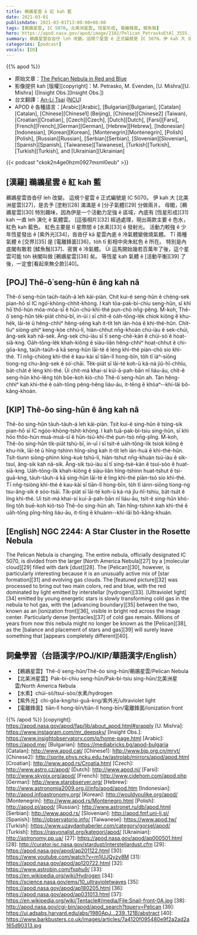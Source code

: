 ```yaml
---
title: 鵜鶘星雲 ê 紅 kah 藍
date: 2021-03-01
publishdate: 2021-03-01T13:00:00+08:00
tags: [鵜鶘星雲, IC 5070, 北美洲星雲, 恆星形成, 電離鋒面, 鰇魚鬚]
hero: https://apod.nasa.gov/apod/image/2102/Pelican_PetraskoEtAl_3555.jpg
summary: 鵜鶘星雲沓沓仔 leh 改變。這規个星雲 ê 正式編號是 IC 5070。伊 kah 大 北美洲星雲，是去予 塗粉 滿滿是 ê 分子氣體 分做兩爿。
categories: [podcast]
vocals: [DD]
---
```


{{% apod %}}

- 原始文章：[The Pelican Nebula in Red and Blue](https://apod.nasa.gov/apod/ap210301.html)
- 影像提供 kah [版權][copyright]：M. Petrasko, M. Evenden, [U. Mishra][U. Mishra] ([Insight Obs.][Insight Obs.])
- 台文翻譯：[An-Li Tsai](mailto:thianbun.taigi@gmail.com) ([NCU](https://www.astro.ncu.edu.tw))
- APOD ê 各種語言：[Arabic][Arabic], [Bulgarian][Bulgarian], [Catalan][Catalan], [Chinese][Chinese1] (Beijing), [Chinese][Chinese2] (Taiwan), [Croatian][Croatian], [Czech][Czech], [Dutch][Dutch],
[Farsi][Farsi], [French][French],[German][German], [Hebrew][Hebrew], [Indonesian][Indonesian], [Korean][Korean], [Montenegrin][Montenegrin], [Polish][Polish], [Russian][Russian], [Serbian][Serbian],
[Slovenian][Slovenian], [Spanish][Spanish], [Taiwanese][Taiwanese], [Turkish][Turkish], [Turkish][Turkish], and [Ukrainian][Ukrainian]

{{< podcast "ckok2n4ge0hzm0927msml0eub" >}}

## [漢羅] 鵜鶘星雲 ê 紅 kah 藍

鵜鶘星雲沓沓仔 leh 改變。
這規个星雲 ê 正式編號是 IC 5070。
伊 kah 大 [北美洲星雲][27]，是去予 [塗粉][28] 滿滿是 ê [分子氣體][29] 分做兩爿。
毋閣，[鵜鶘星雲][30] 特別趣味，因為伊是一个活動力足強 ê 區域，內底有 [恆星形成][31] kah 一直 leh 演化 ê 氣體雲。
[這張相片][32] 經過處理，現出兩款主要 ê 色水，紅色 kah 藍色。
紅色主要是 tī 星際間 ê [水素][33] ê 發射光。
活動力較強 ê 少年恆星發出 ê [紫外光][34]，沓沓仔 kā 星雲內底 ê 冷氣體變做燒氣體。
Tī 兩種氣體 ê [交界][35] 是 [電離鋒面][36]，to̍h tī 影相中央朱紅色 ê 所在。
特別是內底閣有敢若 [鰇魚鬚][37]、密實 ê 冷氣體。
Ùi 這馬開始幾若百萬年了後，這个星雲可能 to̍h 袂閣叫做 [鵜鶘星雲][38] 矣。
等恆星 kah 氣體 ê [活動平衡][39] 了後，一定會[看起來無仝款][40]。

## [POJ] Thê-ô͘ seng-hûn ê âng kah nâ

Thê-ô͘ seng-hûn tau̍h-tau̍h-á leh kái-piàn.
Chi̍t kui-ê seng-hûn ê chèng-sek pian-hō sī IC ngó͘-khòng-chhit-khòng.
I kah tōa-pak-bí-chiu seng-hûn, sī khì hō͘ thô͘-hún móa-móa-sī ê hūn-chú-khì-thé pun-chò nn̄g-pêng.
M̄-koh, Thê-ô͘ seng-hûn te̍k-pia̍t chhù-bī, in-ūi i sī chi̍t-ê oa̍h-tōng-le̍k chiok kiông ê khu-he̍k, lāi-té ū hêng-chhiⁿ hêng-sêng kah it-ti̍t leh ián-hòa ê khì-thé-hûn.
Chi̍t-tiuⁿ siòng-phìⁿ keng-kòe chhú-lí, hiàn-chhut nn̄g-khoán chú-iàu ê sek-chúi, âng-sek kah nâ-sek.
Âng-sek chú-iàu sī tī seng-chè-kán ê chúi-sò͘ ê hoat-siā-kng.
Oa̍h-tōng-le̍k khah-kiông ê siàu-liân hêng-chhiⁿ hoat-chhut ê chi-gōa-kng, tau̍h-tau̍h-á kā seng-hûn lāi-té ê léng khì-thé piàn-chò sio khì-thé.
Tī nn̄g-chiòng khì-thé ê kau-kài sī tiān-lî hong-bīn, to̍h tī iáⁿ-siōng tiong-ng chu-âng-sek ê só͘-chāi.
Te̍k-pia̍t sī lāi-té koh-ū ká-ná jiû-hî-chhiu, ba̍t-cha̍t ê léng khì-thé.
Ùi chit-má khai-sí kúi-ā-pah-bān nî liáu-āu, chi̍t-ê seng-hûn khó-lêng to̍h bōe-koh kiò-chò Thê-ô͘ seng-hûn ah.
Tán hêng-chhiⁿ kah khì-thé ê oa̍h-tōng pêng-hêng liáu-āu, it-tēng ē khòaⁿ--khí-lâi bô-kâng-khoán.

## [KIP] Thê-ôo sing-hûn ê âng kah nâ

Thê-ôo sing-hûn ta̍uh-ta̍uh-á leh kái-piàn.
Tsi̍t kui-ê sing-hûn ê tsìng-sik pian-hō sī IC ngóo-khòng-tshit-khòng.
I kah tuā-pak-bí-tsiu sing-hûn, sī khì hōo thôo-hún muá-muá-sī ê hūn-tsú-khì-thé pun-tsò nn̄g-pîng.
M̄-koh, Thê-ôo sing-hûn ti̍k-pia̍t tshù-bī, in-uī i sī tsi̍t-ê ua̍h-tōng-li̍k tsiok kiông ê khu-hi̍k, lāi-té ū hîng-tshinn hîng-sîng kah it-ti̍t leh ián-huà ê khì-thé-hûn.
Tsi̍t-tiunn siòng-phìnn king-kuè tshú-lí, hiàn-tshut nn̄g-khuán tsú-iàu ê sik-tsuí, âng-sik kah nâ-sik.
Âng-sik tsú-iàu sī tī sing-tsè-kán ê tsuí-sòo ê huat-siā-kng.
Ua̍h-tōng-li̍k khah-kiông ê siàu-liân hîng-tshinn huat-tshut ê tsi-guā-kng, ta̍uh-ta̍uh-á kā sing-hûn lāi-té ê líng khì-thé piàn-tsò sio khì-thé.
Tī nn̄g-tsiòng khì-thé ê kau-kài sī tiān-lî hong-bīn, to̍h tī iánn-siōng tiong-ng tsu-âng-sik ê sóo-tsāi.
Ti̍k-pia̍t sī lāi-té koh-ū ká-ná jîu-hî-tshiu, ba̍t-tsa̍t ê líng khì-thé.
Uì tsit-má khai-sí kuí-ā-pah-bān nî liáu-āu, tsi̍t-ê sing-hûn khó-lîng to̍h buē-koh kiò-tsò Thê-ôo sing-hûn ah.
Tán hîng-tshinn kah khì-thé ê ua̍h-tōng pîng-hîng liáu-āu, it-tīng ē khuànn--khí-lâi bô-kâng-khuán.

## [English] NGC 2244: A Star Cluster in the Rosette Nebula

The Pelican Nebula is changing. The entire nebula, officially designated IC 5070, is divided from the larger [North America Nebula][27] by a [molecular cloud][29] filled with dark [dust][28]. The [Pelican][30], however, is particularly interesting because it is an unusually active mix of [star formation][31] and evolving gas clouds. The [featured picture][32] was processed to bring out two main colors, red and blue, with the red dominated by light emitted by interstellar [hydrogen][33]. [Ultraviolet light][34] emitted by young energetic stars is slowly transforming cold gas in the nebula to hot gas, with the [advancing boundary][35] between the two, known as an [ionization front][36], visible in bright red across the image center. Particularly dense [tentacles][37] of cold gas remain. Millions of years from now this nebula might no longer be known as the [Pelican][38], as the [balance and placement of stars and gas][39] will surely leave something that [appears completely different][40].

## 詞彙學習（台語漢字/POJ/KIP/華語漢字/English）

- 【鵜鶘星雲】Thê-ô͘ seng-hûn/Thê-ôo sing-hûn/鵜鶘星雲/Pelican Nebula
- 【北美洲星雲】Pak-bí-chiu seng-hûn/Pak-bí-tsiu sing-hûn/北美洲星雲/North America Nebula
- 【水素】chúi-sò͘/tsuí-sòo/水素/hydrogen
- 【紫外光】chi-gōa-kng/tsi-guā-kng/紫外光/ultraviolet light
- 【電離鋒面】tiān-lî hong-bīn/tiān-lî hong-bīn/電離鋒面/ionization front

{{% /apod %}}
[copyright]: https://apod.nasa.gov/apod/fap/lib/about_apod.html#srapply
[U. Mishra]: https://www.instagram.com/mr_deepsky/
[Insight Obs.]: https://www.insightobservatory.com/p/home-page.html
[Arabic]: https://apod.me/
[Bulgarian]: https://mediabricks.bg/apod-bulgaria
[Catalan]: http://www.apod.cat/
[Chinese1]: http://www.bjp.org.cn/mryt/
[Chinese2]: http://sprite.phys.ncku.edu.tw/astrolab/mirrors/apod/apod.html
[Croatian]: http://www.apod.rs/Croatia.html
[Czech]: http://www.astro.cz/apod/
[Dutch]: http://www.apod.nl/
[Farsi]: http://www.skypix.org/apod/
[French]: http://www.cidehom.com/apod.php
[German]: http://www.starobserver.org/
[Hebrew]: http://www.astronomia2009.org.il/info/apod/apod.htm
[Indonesian]: http://apod.infoastronomy.org/
[Korean]: http://wouldyoulike.org/apod/
[Montenegrin]: http://www.apod.rs/Montenegro.html
[Polish]: http://apod.pl/apod/
[Russian]: http://www.astronet.ru/db/apod.html
[Serbian]: http://www.apod.rs/
[Slovenian]: http://apod.fmf.uni-lj.si/
[Spanish]: http://observatorio.info/
[Taiwanese]: https://www.apod.tw/
[Turkish]: https://www.uzaydanhaberler.com/category/gorsel/apod/
[Turkish]: https://rasyonalist.org/kategori/apod/
[Ukrainian]: http://astronomy.pp.ua/
[27]: https://apod.nasa.gov/apod/ap000501.html
[28]: http://curator.jsc.nasa.gov/stardust/interstellardust.cfm
[29]: https://apod.nasa.gov/apod/ap201122.html
[30]: https://www.youtube.com/watch?v=m1jUJQyzv8M
[31]: https://apod.nasa.gov/apod/ap120722.html
[32]: https://www.astrobin.com/fxphu9/
[33]: https://en.wikipedia.org/wiki/Hydrogen
[34]: https://science.nasa.gov/ems/10_ultravioletwaves
[35]: https://apod.nasa.gov/apod/ap180205.html
[36]: https://apod.nasa.gov/apod/ap031013.html
[37]: https://en.wikipedia.org/wiki/Tentacle#/media/File:Snail-front-0A.jpg
[38]: http://apod.nasa.gov/cgi-bin/apod/apod_search?tquery=Pelican
[39]: https://ui.adsabs.harvard.edu/abs/1980ApJ...239..121B/abstract
[40]: https://www.barkbusters.co.uk/images/articles/7a4120f095480e9f2a2ad2a165d90313.jpg
